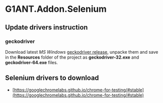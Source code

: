 # G1ANT.Addon.Selenium

## Update drivers instruction

### geckodriver

Download latest _MS Windows_ [geckodriver release](https://github.com/mozilla/geckodriver/releases), unpacke them and save in the **Resources** folder of the project as **geckodriver-32.exe** and **geckodriver-64.exe** files.

## Selenium drivers to download

* [https://googlechromelabs.github.io/chrome-for-testing/#stable](https://googlechromelabs.github.io/chrome-for-testing/#stable)
